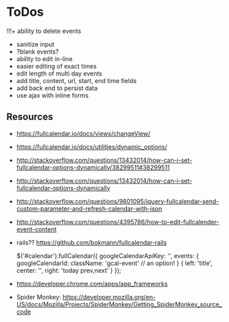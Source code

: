 # ToDos
!!!+ ability to delete events

+ sanitize input
+ ?blank events?
+ ability to edit in-line
+ easier editing of exact times
+ edit length of multi day events
+ add title, content, url, start, end time fields
+ add back end to persist data
+ use ajax with inline forms



## Resources
+ https://fullcalendar.io/docs/views/changeView/
+ https://fullcalendar.io/docs/utilities/dynamic_options/
+ http://stackoverflow.com/questions/13432014/how-can-i-set-fullcalendar-options-dynamically/38299511#38299511
+ http://stackoverflow.com/questions/13432014/how-can-i-set-fullcalendar-options-dynamically
+ http://stackoverflow.com/questions/9801095/jquery-fullcalendar-send-custom-parameter-and-refresh-calendar-with-json
+ http://stackoverflow.com/questions/4395786/how-to-edit-fullcalender-event-content

+ rails?? https://github.com/bokmann/fullcalendar-rails


  $('#calendar').fullCalendar({
      googleCalendarApiKey: '',
      events: {
          googleCalendarId:
          className: 'gcal-event' // an option!
      }
      {
        left:   'title',
        center: '',
        right:  'today prev,next'
      }
  });

+ https://developer.chrome.com/apps/app_frameworks
+ Spider Monkey: https://developer.mozilla.org/en-US/docs/Mozilla/Projects/SpiderMonkey/Getting_SpiderMonkey_source_code
